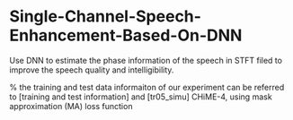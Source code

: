 # Single-Channel-Speech-Enhancement-Based-On-DNN
Use DNN to estimate the phase information of the speech in STFT filed to improve the speech quality and intelligibility.

% the training and test data informaiton of our experiment can be referred to [training and test information] and [tr05_simu]
CHiME-4, using mask approximation (MA) loss function
